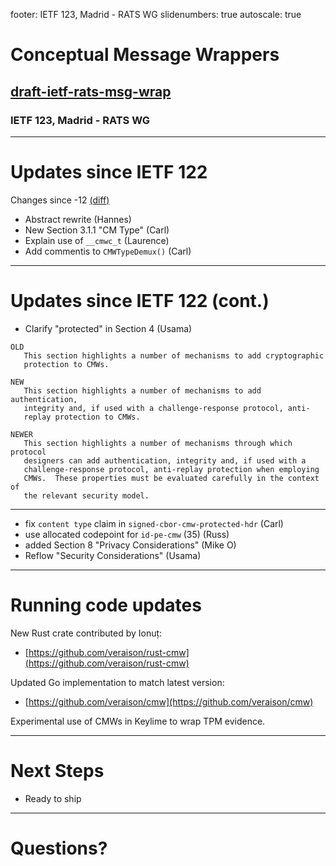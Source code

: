 footer: IETF 123, Madrid - RATS WG
slidenumbers: true
autoscale: true

# Conceptual Message Wrappers

## [draft-ietf-rats-msg-wrap](https://datatracker.ietf.org/doc/draft-ietf-rats-msg-wrap)

### IETF 123, Madrid - RATS WG

---

# Updates since IETF 122

Changes since -12 [(diff)](https://author-tools.ietf.org/iddiff?url1=draft-ietf-rats-msg-wrap-12&url2=draft-ietf-rats-msg-wrap-16&difftype=--html)

* Abstract rewrite (Hannes)
* New Section 3.1.1 "CM Type" (Carl)
* Explain use of `__cmwc_t` (Laurence)
* Add commentis to `CMWTypeDemux()` (Carl)

---

# Updates since IETF 122 (cont.)

* Clarify "protected" in Section 4 (Usama)
```
OLD
   This section highlights a number of mechanisms to add cryptographic
   protection to CMWs.

NEW
   This section highlights a number of mechanisms to add authentication,
   integrity and, if used with a challenge-response protocol, anti-
   replay protection to CMWs.

NEWER
   This section highlights a number of mechanisms through which protocol
   designers can add authentication, integrity and, if used with a
   challenge-response protocol, anti-replay protection when employing
   CMWs.  These properties must be evaluated carefully in the context of
   the relevant security model.
```

---

* fix `content type` claim in `signed-cbor-cmw-protected-hdr` (Carl)
* use allocated codepoint for `id-pe-cmw` (35) (Russ)
* added Section 8 "Privacy Considerations" (Mike O)
* Reflow "Security Considerations" (Usama)

---

# Running code updates

New Rust crate contributed by Ionuț:

* [https://github.com/veraison/rust-cmw](https://github.com/veraison/rust-cmw)

Updated Go implementation to match latest version:

* [https://github.com/veraison/cmw](https://github.com/veraison/cmw)

Experimental use of CMWs in Keylime to wrap TPM evidence.

---

# Next Steps

* Ready to ship

---

# Questions?

